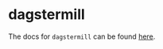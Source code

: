 # dagstermill

The docs for `dagstermill` can be found
[here](https://docs.dagster.io/docs/apidocs/libraries/dagstermill).
